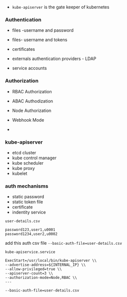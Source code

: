 

- `kube-apiserver` is the gate keeper of kubernetes     



### Authentication

- files -username and password 

- files- username and tokens 

- certificates

- externals authentication providers - LDAP

- service accounts 

### Authorization

- RBAC Authorization

- ABAC Authodization

- Node Authorization

- Webhook Mode 

-

###     kube-apiserver
- etcd cluster 
- kube control manager
- kube scheduler
- kube proxy 
- kubelet

### auth mechanisms
- static password 
- static token file 
- certificate 
- indentity service 

`user-details.csv`
```
password123,user1,u0001
password1234,user2,u0002
```
add this auth csv file 
`--basic-auth-file=user-details.csv`

`kube-apiservice.service`
```
ExecStart=/usr/local/bin/kube-apiserver \\
--advertise-address=${INTERNAL_IP} \\
--allow-privileged=true \\
--apiserver-count=3 \\
--authorization-mode=Node,RBAC \\
--- 

--basic-auth-file=user-details.csv
```
        





